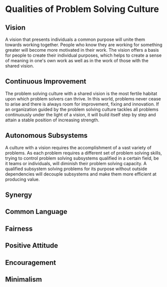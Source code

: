 # Qualities of Problem Solving Culture

## Vision
A vision that presents individuals a common purpose will unite them towards working together. People who know they are working for something greater will become more motivated in their work. The vision offers a basis for people to create their individual purposes, which helps to create a sense of meaning in one's own work as well as in the work of those with the shared vision.

## Continuous Improvement
The problem solving culture with a shared vision is the most fertile habitat upon which problem solvers can thrive. In this world, problems never cease to arise and there is always room for improvement, fixing and innovation. If an organization guided by the problem solving culture tackles all problems continuously under the light of a vision, it will build itself step by step and attain a stable position of increasing strength. 

## Autonomous Subsystems
A culture with a vision requires the accomplishment of a vast variety of problems. As each problem requires a different set of problem solving skills, trying to control problem solving subsystems qualified in a certain field, be it teams or individuals, will diminish their problem solving capacity. A qualified subsystem solving problems for its purpose without outside dependencies will decouple subsystems and make them more efficient at producing value.

## Synergy


## Common Language
## Fairness
## Positive Attitude
## Encouragement
## Minimalism
